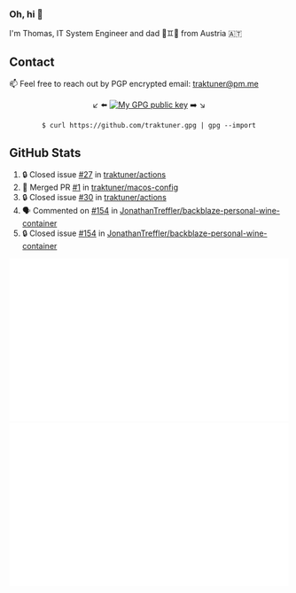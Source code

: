 ### Oh, hi 👋

I'm Thomas, IT System Engineer and dad 👶♊️👶 from Austria 🇦🇹

<!--
**traktuner/traktuner** is a ✨ _special_ ✨ repository because its `README.md` (this file) appears on your GitHub profile.

Here are some ideas to get you started:

- 🔭 I’m currently working on ...
- 🌱 I’m currently learning ...
- 👯 I’m looking to collaborate on ...
- 🤔 I’m looking for help with ...
- 💬 Ask me about ...
- 📫 How to reach me: ...
- 😄 Pronouns: ...
- ⚡ Fun fact: ...
-->

## Contact
📫 Feel free to reach out by PGP encrypted email:
traktuner@pm.me

<div align="center" markdown="1">

↙️ ⬅️ [![My GPG public key](https://img.shields.io/badge/PGP%20public%20key-6D4AFF?style=for-the-badge)](https://github.com/traktuner.gpg) ➡️ ↘️

```shell
$ curl https://github.com/traktuner.gpg | gpg --import
```

</div>

## GitHub Stats
<!--START_SECTION:activity-->
1. 🔒 Closed issue [#27](https://github.com/traktuner/actions/issues/27) in [traktuner/actions](https://github.com/traktuner/actions)
2. 🎉 Merged PR [#1](https://github.com/traktuner/macos-config/pull/1) in [traktuner/macos-config](https://github.com/traktuner/macos-config)
3. 🔒 Closed issue [#30](https://github.com/traktuner/actions/issues/30) in [traktuner/actions](https://github.com/traktuner/actions)
4. 🗣 Commented on [#154](https://github.com/JonathanTreffler/backblaze-personal-wine-container/issues/154#issuecomment-2103923399) in [JonathanTreffler/backblaze-personal-wine-container](https://github.com/JonathanTreffler/backblaze-personal-wine-container)
5. 🔒 Closed issue [#154](https://github.com/JonathanTreffler/backblaze-personal-wine-container/issues/154) in [JonathanTreffler/backblaze-personal-wine-container](https://github.com/JonathanTreffler/backblaze-personal-wine-container)
<!--END_SECTION:activity-->

![](https://github.com/traktuner/traktuner/blob/master/generated/overview.svg)
![](https://github.com/traktuner/traktuner/blob/master/generated/languages.svg)
